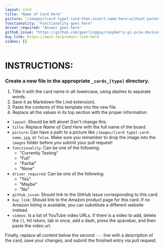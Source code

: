 ```yaml
---
layout: card
title: "Name of Card Here"
picture: "/images/[card type]-(and-then-insert-name-here-without-parentheses).jpg"
functionality: "Functionality goes here"
driver_required: "Answer goes here"
github_issue: "https://github.com/geerlingguy/raspberry-pi-pcie-devices/issues/ID-here"
buy_link: https://amzn.to/product-link-here
videos: []
---
```

# INSTRUCTIONS:

### Create a new file in the appropriate `_cards_[type]` directory.

1. Title it with the card name in all-lowercase, using dashes to separate words.
2. Save it as Markdown file (.md extension).
3. Paste the contents of this template into the new file.
4. Replace all the values in its top section with the proper information:
  - `layout`: Should be left alone! Don't change this.
  - `title`: Replace *Name of Card Here* with the full name of the board.
  - `picture`: Can have a path to a picture like `/images/[card type]-card-name.jpg`, or `false`. Make sure you remember to drop the image into the `images` folder before you submit your pull request!
  - `functionality`: Can be one of the following:
    * "Currently Testing"
    * "Full"
    * "Partial"
    * "None"
  - `driver_required`: Can be one of the following:
    * "Yes"
    * "Maybe"
    * "No"
  - `github_issue`: Should link to the GitHub issue corresponding to this card.
  - `buy_link`: Should link to the Amazon product page for this card. If no Amazon listing is available, you can substitute a different website instead.
  - `videos`: Is a list of YouTube video URLs. If there is a video to add, delete the `[]`, hit return, tab in once, add a dash, press the spacebar, and then paste the video url.

Finally, replace all content below the second `---` line with a description of the card, save your changes, and submit the finished entry via pull request.
